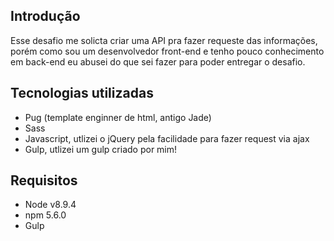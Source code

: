 ## Introdução
Esse desafio me solicta criar uma API pra fazer requeste das informações, porém como sou um desenvolvedor front-end e tenho pouco conhecimento em back-end eu abusei do que sei fazer para poder entregar o desafio.

## Tecnologias utilizadas
- Pug (template enginner de html, antigo Jade)
- Sass
- Javascript, utlizei o jQuery pela facilidade para fazer request via ajax
- Gulp, utlizei um gulp criado por mim!

## Requisitos
- Node v8.9.4
- npm 5.6.0
- Gulp